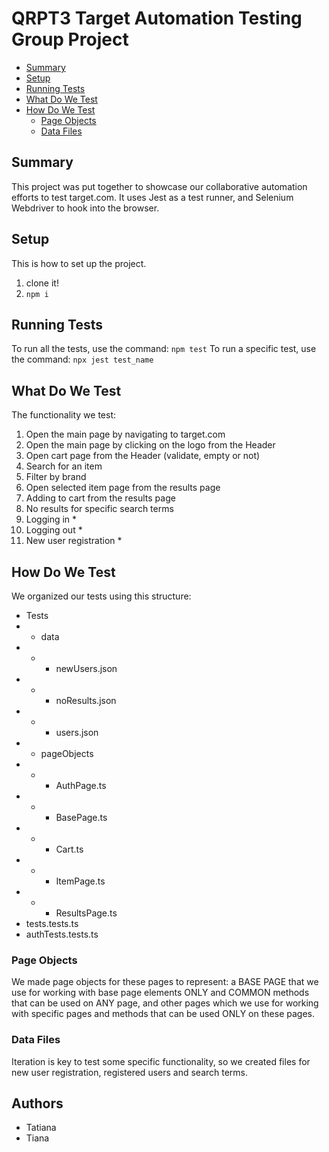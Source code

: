 # QRPT3 Target Automation Testing Group Project

- [Summary](#summary)
- [Setup](#setup)
- [Running Tests](#running-tests)
- [What Do We Test](#what-do-we-test)
- [How Do We Test](#how-do-we-test)
  - [Page Objects](#page-objects)
  - [Data Files](#data-files)

## Summary

This project was put together to showcase our collaborative automation efforts to test target.com. 
It uses Jest as a test runner, and Selenium Webdriver to hook into the browser.

## Setup

This is how to set up the project.
1. clone it!
1. `npm i`

## Running Tests

To run all the tests, use the command: `npm test`
To run a specific test, use the command: `npx jest test_name`

## What Do We Test

The functionality we test:
1. Open the main page by navigating to target.com
1. Open the main page by clicking on the logo from the Header
1. Open cart page from the Header (validate, empty or not)
1. Search for an item
1. Filter by brand
1. Open selected item page from the results page
1. Adding to cart from the results page
1. No results for specific search terms
1. Logging in * 
1. Logging out *
1. New user registration *

## How Do We Test

We organized our tests using this structure:
- Tests
- - data
- - - newUsers.json
- - - noResults.json
- - - users.json
- - pageObjects
- - - AuthPage.ts
- - - BasePage.ts
- - - Cart.ts
- - - ItemPage.ts
- - - ResultsPage.ts
- tests.tests.ts
- authTests.tests.ts

### Page Objects

We made page objects for these pages to represent: a BASE PAGE that we use for working with base page elements ONLY and COMMON methods that can be used on ANY page, and other pages which we use for working with specific pages and methods that can be used ONLY on these pages.

### Data Files

Iteration is key to test some specific functionality, so we created files for new user registration, registered users and search terms.

## Authors
- Tatiana
- Tiana

